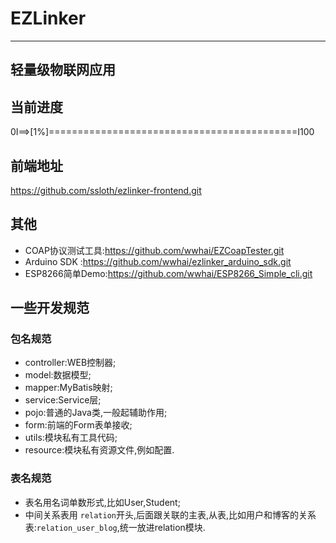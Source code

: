 # EZLinker
---
轻量级物联网应用
---
## 当前进度
0I==>[1%]===========================================I100
## 前端地址
https://github.com/ssloth/ezlinker-frontend.git
## 其他
- COAP协议测试工具:https://github.com/wwhai/EZCoapTester.git
- Arduino SDK :https://github.com/wwhai/ezlinker_arduino_sdk.git
- ESP8266简单Demo:https://github.com/wwhai/ESP8266_Simple_cli.git
## 一些开发规范

### 包名规范
- controller:WEB控制器;
- model:数据模型;
- mapper:MyBatis映射;
- service:Service层;
- pojo:普通的Java类,一般起辅助作用;
- form:前端的Form表单接收;
- utils:模块私有工具代码;
- resource:模块私有资源文件,例如配置.

### 表名规范
- 表名用名词单数形式,比如User,Student;
- 中间关系表用 `relation`开头,后面跟关联的主表,从表,比如用户和博客的关系表:`relation_user_blog`,统一放进relation模块.